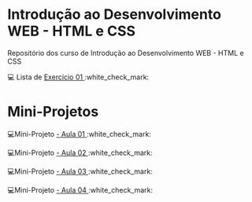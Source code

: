 # Introdução ao Desenvolvimento WEB - HTML e CSS
Repositório dos curso de Introdução  ao Desenvolvimento WEB - HTML e CSS

<p> 💻 Lista de <a href="https://github.com/tatycalixto/introducao-html-css/tree/main/aula01"> Exercício 01 </a>  :white_check_mark: </p>

# Mini-Projetos
<p> 💻Mini-Projeto  <a href="https://github.com/tatycalixto/introducao-html-css/tree/main/aula02"> - Aula 01 </a> :white_check_mark: </p>
<p> 💻Mini-Projeto  <a href="https://github.com/tatycalixto/introducao-html-css/tree/main/aula02"> - Aula 02 </a> :white_check_mark: </p>
<p> 💻Mini-Projeto  <a href="https://github.com/tatycalixto/introducao-html-css/tree/main/aula02"> - Aula 03 </a> :white_check_mark: </p>
<p> 💻Mini-Projeto  <a href="https://github.com/tatycalixto/introducao-html-css/tree/main/aula02"> - Aula 04 </a> :white_check_mark: </p>
